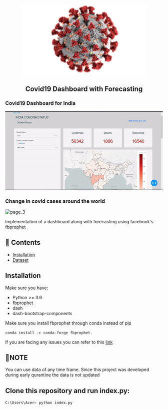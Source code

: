 <p align="center">
    <br>
    <img src="https://github.com/44himanshu44/Covid19-Dashboard-with-forecasting/blob/master/docs/covid19.jpeg" width="400"/>
    <br>
</p>

<h2 align="center">
<p>Covid19 Dashboard with Forecasting</p>
</h2>



### Covid19 Dashboard for India
![page_2](https://github.com/44himanshu44/Covid19-Dashboard-with-forecasting/blob/master/docs/page_2.gif) <br>

### Change in covid cases around the world
![page_3](https://github.com/44himanshu44/Covid19-Dashboard-with-forecasting/blob/master/docs/page_3.gif)


Implementation of a dashboard along with forecasting using facebook's fbprophet



## 📖 Contents
- [Installation](#installation)
- [Dataset](#dataset)


## Installation

Make sure you have:

* Python >= 3.6
* fbprophet
* dash
* dash-bootstrap-components

Make sure you install fbprophet through conda instead of pip
``` 
conda install -c conda-forge fbprophet.

```
If you are facing any issues you can refer to this [link](https://facebook.github.io/prophet/docs/installation.html)
<br>

## 📖NOTE
You can use data of any time frame. Since this project was developed during early qurantine the data is not updated
<br>

## Clone this repository and run index.py:
```python
C:\Users\Acer> python index.py
```


